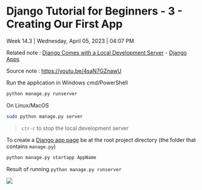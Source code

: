 # Django Tutorial for Beginners - 3 - Creating Our First App

Week 14.3 | Wednesday, April 05, 2023 | 04:07 PM

Related note : [Django Comes with a Local Development Server](Django%20Comes%20with%20a%20Local%20Development%20Server.md) - [Django Apps](Django%20Apps.md)

Source note : <https://youtu.be/4saN7GZnawU>

Run the application in Windows cmd/PowerShell

```cmd
python manage.py runserver
```

On Linux/MacOS

```sh
sudo python manage.py server
```

> `ctr-c` to stop the local development server

To create a [Django app page](Django%20Apps.md) be at the root project directory (the folder that contains `manage.py`)

```cmd
python manage.py startapp AppName
```

Result of running `python manage.py runserver`

![](Pasted%20image%2020230405165700.png)
